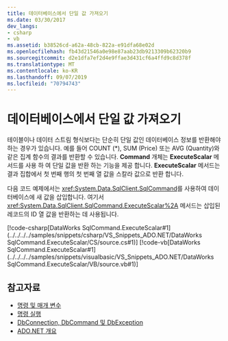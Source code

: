```yaml
---
title: 데이터베이스에서 단일 값 가져오기
ms.date: 03/30/2017
dev_langs:
- csharp
- vb
ms.assetid: b38526cd-a62a-48cb-822a-e91dfa68e02d
ms.openlocfilehash: fb43d21546a0e98e87aab23db9213309b62320b9
ms.sourcegitcommit: d2e1dfa7ef2d4e9ffae3d431cf6a4ffd9c8d378f
ms.translationtype: MT
ms.contentlocale: ko-KR
ms.lasthandoff: 09/07/2019
ms.locfileid: "70794743"
---
```

# <a name="obtaining-a-single-value-from-a-database"></a>데이터베이스에서 단일 값 가져오기
테이블이나 데이터 스트림 형식보다는 단순히 단일 값인 데이터베이스 정보를 반환해야 하는 경우가 있습니다. 예를 들어 COUNT (\*), SUM (Price) 또는 AVG (Quantity)와 같은 집계 함수의 결과를 반환할 수 있습니다. **Command** 개체는 **ExecuteScalar** 메서드를 사용 하 여 단일 값을 반환 하는 기능을 제공 합니다. **ExecuteScalar** 메서드는 결과 집합에서 첫 번째 행의 첫 번째 열 값을 스칼라 값으로 반환 합니다.  
  
 다음 코드 예제에서는 <xref:System.Data.SqlClient.SqlCommand>를 사용하여 데이터베이스에 새 값을 삽입합니다. 여기서 <xref:System.Data.SqlClient.SqlCommand.ExecuteScalar%2A> 메서드는 삽입된 레코드의 ID 열 값을 반환하는 데 사용됩니다.  
  
 [!code-csharp[DataWorks SqlCommand.ExecuteScalar#1](../../../../samples/snippets/csharp/VS_Snippets_ADO.NET/DataWorks SqlCommand.ExecuteScalar/CS/source.cs#1)]
 [!code-vb[DataWorks SqlCommand.ExecuteScalar#1](../../../../samples/snippets/visualbasic/VS_Snippets_ADO.NET/DataWorks SqlCommand.ExecuteScalar/VB/source.vb#1)]  
  
## <a name="see-also"></a>참고자료

- [명령 및 매개 변수](commands-and-parameters.md)
- [명령 실행](executing-a-command.md)
- [DbConnection, DbCommand 및 DbException](dbconnection-dbcommand-and-dbexception.md)
- [ADO.NET 개요](ado-net-overview.md)

